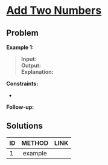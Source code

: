 # [Add Two Numbers](https://leetcode.com/problems/add-two-numbers/)

## Problem
<!-- Explanation of problem. -->

**Example 1:**
<!-- An example of problem. -->

>**Input:**  </br> <!-- Input example. -->
**Output:**  </br> <!-- Output example. -->
**Explanation:** <!-- Basic explanation of example. -->

**Constraints:**
<!-- Constraints of problem. -->
-  

**Follow-up:**  
<!-- Do more! -->

## Solutions
<!-- Solutions of problem and their links. -->

| ID  | METHOD  | LINK |
| :-- | :-----: | :--- |
| 1   | example |      |

